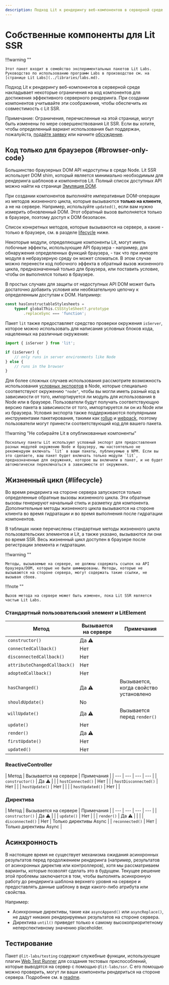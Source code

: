 ```yaml
---
description: Подход Lit к рендерингу веб-компонентов в серверной среде накладывает некоторые ограничения на код компонентов для достижения эффективного серверного рендеринга
---
```


# Собственные компоненты для Lit SSR

!!!warning ""

    Этот пакет входит в семейство экспериментальных пакетов Lit Labs. Руководство по использованию программ Labs в производстве см. на [странице Lit Labs](../libraries/labs.md).

Подход Lit к рендерингу веб-компонентов в серверной среде накладывает некоторые ограничения на код компонентов для достижения эффективного серверного рендеринга. При создании компонентов учитывайте эти соображения, чтобы обеспечить их совместимость с Lit SSR.

Примечание: Ограничения, перечисленные на этой странице, могут быть изменены по мере совершенствования Lit SSR. Если вы хотите, чтобы определенный вариант использования был поддержан, пожалуйста, [подайте заявку](https://github.com/lit/lit/issues/new/choose) или начните [обсуждение](https://github.com/lit/lit/discussions).

## Код только для браузеров {#browser-only-code}

Большинство браузерных DOM API недоступны в среде Node. Lit SSR использует DOM shim, который является минимально необходимым для рендеринга шаблонов и компонентов Lit. Полный список доступных API можно найти на странице [Эмуляция DOM](./dom-emulation.md).

При создании компонентов выполняйте императивные DOM-операции из методов жизненного цикла, которые вызываются **только на клиенте**, а не на сервере. Например, используйте `updated()`, если вам нужно измерить обновленный DOM. Этот обратный вызов выполняется только в браузере, поэтому доступ к DOM безопасен.

Список конкретных методов, которые вызываются на сервере, а какие - только в браузере, см. в разделе [lifecycle](#lifecycle) ниже.

Некоторые модули, определяющие компоненты Lit, могут иметь побочные эффекты, использующие API браузера - например, для обнаружения определенных функций браузера, - так что при импорте модуля в небраузерную среду он может сломаться. В этом случае можно перенести код побочного эффекта в обратный вызов жизненного цикла, предназначенный только для браузера, или поставить условие, чтобы он выполнялся только в браузере.

В простых случаях для защиты от недоступных API DOM может быть достаточно добавить условия или необязательную цепочку к определенным доступам к DOM. Например:

```js
const hasConstructableStylesheets =
    typeof globalThis.CSSStyleSheet?.prototype
        .replaceSync === 'function';
```

Пакет `lit` также предоставляет средство проверки окружения `isServer`, которое можно использовать для написания условных блоков кода, нацеленных на различные окружения:

```js
import { isServer } from 'lit';

if (isServer) {
    // only runs in server environments like Node
} else {
    // runs in the browser
}
```

Для более сложных случаев использования рассмотрите возможность использования [условных экспортов](https://nodejs.org/api/packages.html#conditional-exports) в Node, которые специально соответствуют окружению `"node"`, чтобы вы могли иметь разный код в зависимости от того, импортируется ли модуль для использования в Node или в браузере. Пользователи будут получать соответствующую версию пакета в зависимости от того, импортируется ли он из Node или из браузера. Условия экспорта также поддерживаются популярными инструментами пакетирования, такими как [rollup](https://github.com/rollup/plugins/tree/master/packages/node-resolve#exportconditions) и [webpack](https://webpack.js.org/configuration/resolve/#resolveconditionnames), поэтому пользователи могут принести соответствующий код для вашего пакета.

!!!warning "Не собирайте Lit в опубликованные компоненты"

    Поскольку пакеты Lit используют условный экспорт для предоставления разных модулей окружению Node и браузеру, мы настоятельно не рекомендуем включать `lit` в ваши пакеты, публикуемые в NPM. Если вы это сделаете, ваш пакет будет включать только модули `lit`, предназначенные для окружения, которое вы включили в пакет, и не будет автоматически переключаться в зависимости от окружения.

## Жизненный цикл {#lifecycle}

Во время рендеринга на стороне сервера запускаются только определенные обратные вызовы жизненного цикла. Эти обратные вызовы генерируют начальный стиль и разметку для компонента. Дополнительные методы жизненного цикла вызываются на стороне клиента во время гидратации и во время выполнения после гидратации компонентов.

В таблицах ниже перечислены стандартные методы жизненного цикла пользовательских элементов и Lit, а также указано, вызываются ли они во время SSR. Весь жизненный цикл доступен в браузере после регистрации элемента и гидратации.

!!!warning ""

    Методы, вызываемые на сервере, не должны содержать ссылок на API браузера/DOM, которые не были шиммированы. Методы, которые не вызываются на стороне сервера, могут содержать такие ссылки, не вызывая сбоев.

!!!note ""

    Вызов метода на сервере может быть изменен, пока Lit SSR является частью Lit Labs.

### Стандартный пользовательский элемент и LitElement

| Метод | Вызывается на сервере | Примечания |
| --- | --- | --- |
| `constructor()` | Да ⚠️ |  |
| `connectedCallback()` | Нет |  |
| `disconnectedCallback()` | Нет |  |
| `attributeChangedCallback()` | Нет |  |
| `adoptedCallback()` | Нет |  |
| `hasChanged()` | Да ⚠️ | Вызывается, когда свойство установлено |
| `shouldUpdate()` | No |  |
| `willUpdate()` | Да ⚠️ | Вызывается перед `render()` |
| `update()` | Нет |  |
| `render()` | Да ⚠️ |  |
| `firstUpdate()` | Нет |  |
| `updated()` | Нет |  |

### ReactiveController

| Метод | Вызывается на сервере | Примечания |
| --- | --- | --- | --- |
| `constructor()` | Да ⚠️ |  |
| `hostConnected()` | Нет |  |
| `hostDisconnected()` | Нет |  |
| `hostUpdate()` | Нет |  |
|  | `hostUpdated()` | Нет |  |

### Директива

| Метод | Вызывается на сервере | Примечания |
| --- | --- | --- | --- |
| `constructor()` | Да ⚠️ |  |
| `update()` | Нет |  |
| `render()` | Да ⚠️ |  |
|  | `disconnected()` | Нет | Только директивы Async |
| `reconnected()` | Нет | Только директивы Async |

## Асинхронность

В настоящее время не существует механизма ожидания асинхронных результатов перед продолжением рендеринга (например, результатов от асинхронных директив или контроллеров), хотя мы рассматриваем варианты, которые позволят сделать это в будущем. Текущее решение этой проблемы заключается в том, чтобы выполнять асинхронную работу до рендеринга шаблона верхнего уровня на сервере и предоставлять данные шаблону в виде какого-либо атрибута или свойства.

Например:

-   Асинхронные директивы, такие как `asyncAppend()` или `asyncReplace()`, не дадут никаких рендерируемых результатов на стороне сервера.
-   Директива `until()` приведет только к самому высокоприоритетному неперспективному значению placeholder.

## Тестирование

Пакет `@lit-labs/testing` содержит служебные функции, использующие плагин [Web Test Runner](https://modern-web.dev/docs/test-runner/overview/) для создания тестовых приспособлений, которые выводятся на сервер с помощью `@lit-labs/ssr`. С его помощью можно проверить, могут ли ваши компоненты рендериться на стороне сервера. Подробнее см. в [readme](https://github.com/lit/lit/tree/main/packages/labs/testing#readme).
